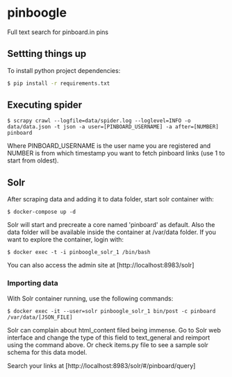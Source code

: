 # pinboogle
Full text search for pinboard.in pins

## Settting things up

To install python project dependencies:
```sh
$ pip install -r requirements.txt
```
## Executing spider

    $ scrapy crawl --logfile=data/spider.log --loglevel=INFO -o data/data.json -t json -a user=[PINBOARD_USERNAME] -a after=[NUMBER] pinboard
   
Where PINBOARD_USERNAME is the user name you are registered and NUMBER is from which timestamp you want to fetch pinboard links (use 1 to start from oldest).

## Solr

After scraping data and adding it to data folder, start solr container with:

    $ docker-compose up -d

Solr will start and precreate a core named 'pinboard' as default. Also the data folder will be available inside the container at /var/data folder. If you want to explore the container, login with:

    $ docker exec -t -i pinboogle_solr_1 /bin/bash

You can also access the admin site at [http://localhost:8983/solr]

### Importing data

With Solr container running, use the following commands:

    $ docker exec -it --user=solr pinboogle_solr_1 bin/post -c pinboard /var/data/[JSON_FILE]

Solr can complain about html_content filed being immense. Go to Solr web interface and change the type of this field to text_general and reimport using the command above. Or check items.py file to see a sample solr schema for this data model.

Search your links at [http://localhost:8983/solr/#/pinboard/query]

